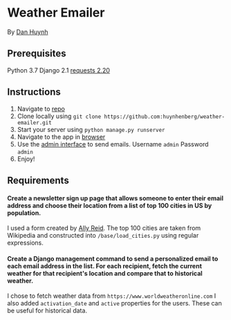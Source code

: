 # Weather Emailer

By [Dan Huynh](mailto:danhuynh@protonmail.com)

## Prerequisites

Python 3.7
Django 2.1
[requests 2.20](https://github.com/requests/requests)

## Instructions

1. Navigate to [repo](https://github.com/huynhenberg/weather-emailer)
2. Clone locally using
   `git clone https://github.com:huynhenberg/weather-emailer.git`
3. Start your server using `python manage.py runserver`
4. Navigate to the app in [browser](http://127.0.0.1:8000/subscribe/)
5. Use the [admin interface](http://127.0.0.1:8000/admin/) to send emails.
   Username `admin`
   Password `admin`
6. Enjoy!

## Requirements

#### Create a newsletter sign up page that allows someone to enter their email address and choose their location from a list of top 100 cities in US by population.

I used a form created by [Ally Reid](https://foundation.zurb.com/building-blocks/blocks/simple-subscription-form.html). The top 100 cities are taken from Wikipedia and constructed into `/base/load_cities.py` using regular expressions.

#### Create a Django management command to send a personalized email to each email address in the list. For each recipient, fetch the current weather for that recipient's location and compare that to historical weather.

I chose to fetch weather data from `https://www.worldweatheronline.com`
I also added `activation_date` and `active` properties for the users. These
can be useful for historical data.
